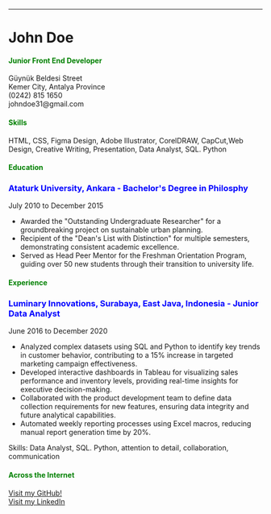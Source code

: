 <!DOCTYPE html>
<html lang="en">
<head>
    <meta charset="UTF-8">
    <meta name="description" content="CV Example">
    <meta name="keywords" content="HTML, CV">
    <meta name="author" content="John Doe">
    <meta name="viewport" content="width=device-width, initial-scale=1.0">
    <meta property="og:title" content="CV Example">
    <meta property="og:description" content="Fake CV LOL">
    <meta property="og:url" content="Insert URL Here">
    <link rel="icon" type="image/x-icon" href="gambar/Pretelan2.ico">
    <a href="https://roadmap.sh/projects/single-page-cv"></a>
</head>
<body>
    <hr>
    <h1>John Doe</h1>
    <h4 style="color: green;">Junior Front End Developer</h4>
        <p>
        Güynük Beldesi Street
        <br>
        Kemer City, Antalya Province
        <br>
        (0242) 815 1650
        <br>
        johndoe31@gmail.com
      </p>
        <h4 style="color: green;">Skills</h4>
        <p>HTML, CSS, Figma Design, Adobe Illustrator, CorelDRAW, CapCut,Web Design, Creative Writing, Presentation, Data Analyst, SQL. Python</p>
        <h4 style="color: green;">Education</h4>
        <h3 style="color: blue;">Ataturk University, Ankara - Bachelor's Degree in Philosphy</h3>
        <p>July 2010 to December 2015</p>
        <ul>
            <li>Awarded the "Outstanding Undergraduate Researcher" for a groundbreaking project on sustainable urban planning.</li>
            <li>Recipient of the "Dean's List with Distinction" for multiple semesters, demonstrating consistent academic excellence.</li>
            <li>Served as Head Peer Mentor for the Freshman Orientation Program, guiding over 50 new students through their transition to university life.</li>
        </ul>
        <h4 style="color: green;">Experience</h4>
        <h3 style="color: blue;">Luminary Innovations, Surabaya, East Java, Indonesia - Junior Data Analyst</h3>
        <p>June 2016 to December 2020</p>
        <ul>
            <li>Analyzed complex datasets using SQL and Python to identify key trends in customer behavior, contributing to a 15% increase in targeted marketing campaign effectiveness.</li>
            <li>Developed interactive dashboards in Tableau for visualizing sales performance and inventory levels, providing real-time insights for executive decision-making.</li>
            <li>Collaborated with the product development team to define data collection requirements for new features, ensuring data integrity and future analytical capabilities.</li>
            <li>Automated weekly reporting processes using Excel macros, reducing manual report generation time by 20%.</li>
        </ul>
        <p>Skills: Data Analyst, SQL. Python, attention to detail, collaboration, communication </p>
        <h4 style="color: green;">Across the Internet</h4>
         <a href="https://github.com/Andes401">Visit my GitHub!</a>
          <br>
         <a href="https://www.linkedin.com/in/nabil-zuhdi-85a236357/">Visit my LinkedIn</a>
</body>
</html>
